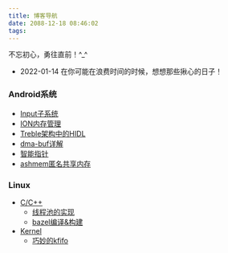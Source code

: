 ```yaml
---
title: 博客导航
date: 2088-12-18 08:46:02
tags:
---
```


不忘初心，勇往直前！^_^
- 2022-01-14 在你可能在浪费时间的时候，想想那些揪心的日子！

### Android系统

- [Input子系统](https://otarutech.github.io/categories/Android/Input%E5%AD%90%E7%B3%BB%E7%BB%9F/)
- [ION内存管理](https://otarutech.github.io/categories/Android/ION%E5%86%85%E5%AD%98%E7%AE%A1%E7%90%86/)
- [Treble架构中的HIDL](https://otarutech.github.io/categories/Android/HIDL/)
- [dma-buf详解](https://otarutech.github.io/categories/Android/dma-buf/)
- [智能指针](https://otarutech.github.io/categories/Android/%E6%99%BA%E8%83%BD%E6%8C%87%E9%92%88/)
- [ashmem匿名共享内存](https://otarutech.github.io/2022/01/03/Android-Ashmem/)

### Linux

- [C/C++](https://otarutech.github.io/categories/Linux/C-C/)
    - [线程池的实现](https://otarutech.github.io/2021/12/18/Linux-ThreadPool/)
    - [bazel编译&构建](https://otarutech.github.io/tags/bazel/)
- [Kernel](https://otarutech.github.io/categories/Linux/Kernel/)
    - [巧妙的kfifo](https://otarutech.github.io/2021/12/18/Linux-kfifo/)
